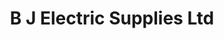 ---
title: "B J Electric Supplies Ltd"
url: /edmonton/b-j-electric-supplies-ltd/
shop: electrical
---